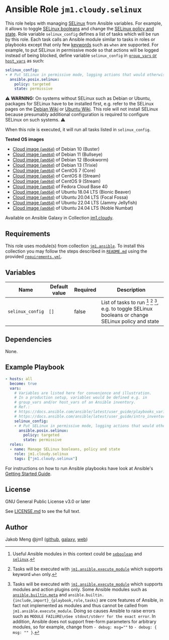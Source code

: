 # Ansible Role `jm1.cloudy.selinux`

This role helps with managing [SELinux][what-is-selinux] from Ansible variables. For example, it allows to toggle
[SELinux booleans][selinux-booleans] and change the [SELinux policy and state][selinux-howto]. Role variable
`selinux_config` defines a list of tasks which will be run by this role. Each task calls an Ansible module similar to
tasks in roles or playbooks except that only few [keywords][playbooks-keywords] such as `when` are supported. For
example, to put SELinux in permissive mode so that actions will be logged instead of being blocked, define variable
`selinux_config` in [`group_vars` or `host_vars`][ansible-inventory] as such:

```yml
selinux_config:
- # Put SELinux in permissive mode, logging actions that would otherwise be blocked
  ansible.posix.selinux:
    policy: targeted
    state: permissive
```

:warning: **WARNING:**
On systems without SELinux such as Debian or Ubuntu, packages for SELinux have to be installed first, e.g. refer to the
SELinux pages on the [Debian Wiki][debian-wiki-selinux] or [Ubuntu Wiki][ubuntu-wiki-selinux]. This role will not
install SELinux because presumably additional configuration is required to configure SELinux on such systems.
:warning:

When this role is executed, it will run all tasks listed in `selinux_config`.

[ansible-inventory]: https://docs.ansible.com/ansible/latest/user_guide/intro_inventory.html
[debian-wiki-selinux]: https://wiki.debian.org/SELinux
[playbooks-keywords]: https://docs.ansible.com/ansible/latest/reference_appendices/playbooks_keywords.html
[selinux-booleans]: https://www.redhat.com/sysadmin/selinux-policies-booleans
[selinux-howto]: https://wiki.centos.org/HowTos/SELinux
[ubuntu-wiki-selinux]: https://wiki.ubuntu.com/SELinux
[what-is-selinux]: https://www.redhat.com/en/topics/linux/what-is-selinux

**Tested OS images**
- [Cloud image (`amd64`)](https://cdimage.debian.org/images/cloud/buster/daily/) of Debian 10 (Buster)
- [Cloud image (`amd64`)](https://cdimage.debian.org/images/cloud/bullseye/daily/) of Debian 11 (Bullseye)
- [Cloud image (`amd64`)](https://cdimage.debian.org/images/cloud/bookworm/daily/) of Debian 12 (Bookworm)
- [Cloud image (`amd64`)](https://cdimage.debian.org/images/cloud/trixie/daily/) of Debian 13 (Trixie)
- [Cloud image (`amd64`)](https://cloud.centos.org/centos/7/images/) of CentOS 7 (Core)
- [Cloud image (`amd64`)](https://cloud.centos.org/centos/8-stream/x86_64/images/) of CentOS 8 (Stream)
- [Cloud image (`amd64`)](https://cloud.centos.org/centos/9-stream/x86_64/images/) of CentOS 9 (Stream)
- [Cloud image (`amd64`)](https://download.fedoraproject.org/pub/fedora/linux/releases/40/Cloud/x86_64/images/) of Fedora Cloud Base 40
- [Cloud image (`amd64`)](https://cloud-images.ubuntu.com/bionic/current/) of Ubuntu 18.04 LTS (Bionic Beaver)
- [Cloud image (`amd64`)](https://cloud-images.ubuntu.com/focal/) of Ubuntu 20.04 LTS (Focal Fossa)
- [Cloud image (`amd64`)](https://cloud-images.ubuntu.com/jammy/) of Ubuntu 22.04 LTS (Jammy Jellyfish)
- [Cloud image (`amd64`)](https://cloud-images.ubuntu.com/noble/) of Ubuntu 24.04 LTS (Noble Numbat)

Available on Ansible Galaxy in Collection [jm1.cloudy](https://galaxy.ansible.com/jm1/cloudy).

## Requirements

This role uses module(s) from collection [`jm1.ansible`][galaxy-jm1-ansible]. To install this collection you may follow
the steps described in [`README.md`][jm1-cloudy-readme] using the provided [`requirements.yml`][
jm1-cloudy-requirements].

[galaxy-jm1-ansible]: https://galaxy.ansible.com/jm1/ansible
[jm1-cloudy-readme]: ../../README.md
[jm1-cloudy-requirements]: ../../requirements.yml

## Variables

| Name             | Default value | Required | Description |
| ---------------- | ------------- | -------- | ----------- |
| `selinux_config` | `[]`          | false    | List of tasks to run [^example-modules] [^supported-keywords] [^supported-modules], e.g. to toggle SELinux booleans or change SELinux policy and state |

[^supported-modules]: Tasks will be executed with [`jm1.ansible.execute_module`][jm1-ansible-execute-module] which
supports modules and action plugins only. Some Ansible modules such as [`ansible.builtin.meta`][ansible-builtin-meta]
and `ansible.builtin.{include,import}_{playbook,role,tasks}` are core features of Ansible, in fact not implemented as
modules and thus cannot be called from `jm1.ansible.execute_module`. Doing so causes Ansible to raise errors such as
`MODULE FAILURE\nSee stdout/stderr for the exact error`. In addition, Ansible does not support free-form parameters
for arbitrary modules, so for example, change from `- debug: msg=""` to `- debug: { msg: "" }`.

[^supported-keywords]: Tasks will be executed with [`jm1.ansible.execute_module`][jm1-ansible-execute-module] which
supports keyword `when` only.

[^example-modules]: Useful Ansible modules in this context could be [`seboolean`][ansible-posix-seboolean] and
[`selinux`][ansible-posix-selinux].

[ansible-builtin-meta]: https://docs.ansible.com/ansible/latest/collections/ansible/builtin/meta_module.html
[ansible-posix-seboolean]: https://docs.ansible.com/ansible/latest/collections/ansible/posix/seboolean_module.html
[ansible-posix-selinux]: https://docs.ansible.com/ansible/latest/collections/ansible/posix/selinux_module.html
[jm1-ansible-execute-module]: https://github.com/JM1/ansible-collection-jm1-ansible/blob/master/plugins/modules/execute_module.py

## Dependencies

None.

## Example Playbook

```yml
- hosts: all
  become: true
  vars:
    # Variables are listed here for convenience and illustration.
    # In a production setup, variables would be defined e.g. in
    # group_vars and/or host_vars of an Ansible inventory.
    # Ref.:
    # https://docs.ansible.com/ansible/latest/user_guide/playbooks_variables.html
    # https://docs.ansible.com/ansible/latest/user_guide/intro_inventory.html
    selinux_config:
    - # Put SELinux in permissive mode, logging actions that would otherwise be blocked
      ansible.posix.selinux:
        policy: targeted
        state: permissive
  roles:
  - name: Manage SELinux booleans, policy and state
    role: jm1.cloudy.selinux
    tags: ["jm1.cloudy.selinux"]
```

For instructions on how to run Ansible playbooks have look at Ansible's
[Getting Started Guide](https://docs.ansible.com/ansible/latest/network/getting_started/first_playbook.html).

## License

GNU General Public License v3.0 or later

See [LICENSE.md](../../LICENSE.md) to see the full text.

## Author

Jakob Meng
@jm1 ([github](https://github.com/jm1), [galaxy](https://galaxy.ansible.com/jm1), [web](http://www.jakobmeng.de))
